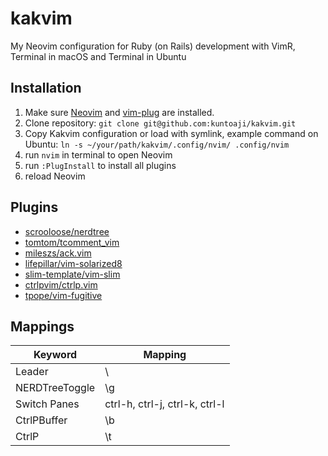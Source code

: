 # kakvim
My Neovim configuration for Ruby (on Rails) development with VimR, Terminal in macOS and Terminal in Ubuntu

## Installation
1. Make sure [Neovim](https://neovim.io) and [vim-plug](https://github.com/junegunn/vim-plug) are installed.
2. Clone repository: `git clone git@github.com:kuntoaji/kakvim.git`
3. Copy Kakvim configuration or load with symlink, example command on Ubuntu: `ln -s ~/your/path/kakvim/.config/nvim/ .config/nvim`
4. run `nvim` in terminal to open Neovim
5. run `:PlugInstall` to install all plugins
6. reload Neovim

## Plugins
* [scrooloose/nerdtree](https://github.com/scrooloose/nerdtree)
* [tomtom/tcomment_vim](https://github.com/tomtom/tcomment_vim)
* [mileszs/ack.vim](https://github.com/mileszs/ack.vim)
* [lifepillar/vim-solarized8](https://github.com/lifepillar/vim-solarized8)
* [slim-template/vim-slim](https://github.com/slim-template/vim-slim)
* [ctrlpvim/ctrlp.vim](https://github.com/ctrlpvim/ctrlp.vim)
* [tpope/vim-fugitive](https://github.com/tpope/vim-fugitive)

## Mappings

| Keyword        | Mapping                        |
| -------------  | -------------                  |
| Leader         | \                              |
| NERDTreeToggle | \g                             |
| Switch Panes   | ctrl-h, ctrl-j, ctrl-k, ctrl-l |
| CtrlPBuffer    | \b                             |
| CtrlP          | \t                             |
